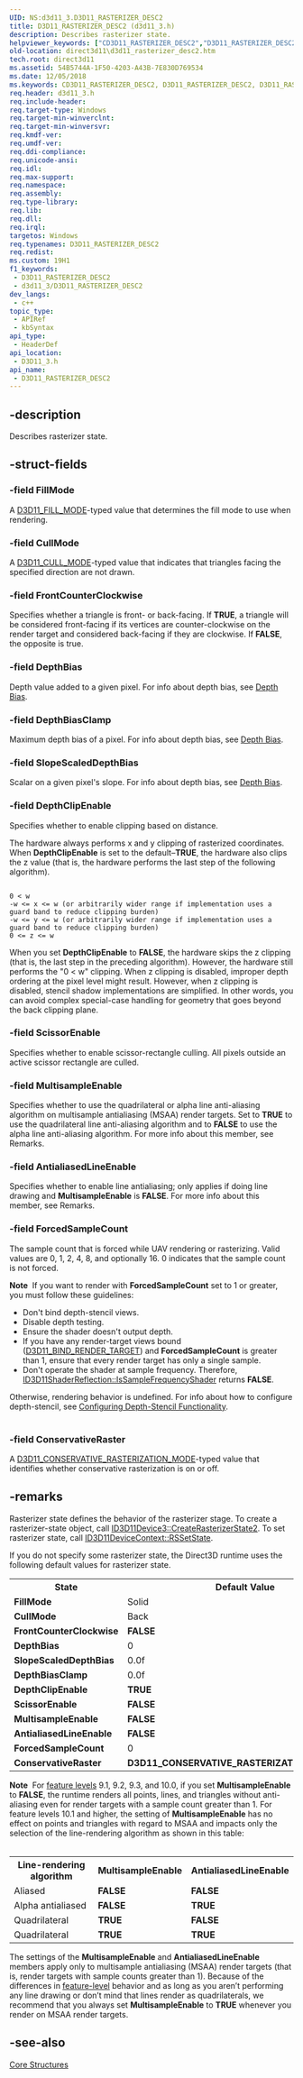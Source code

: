 ```yaml
---
UID: NS:d3d11_3.D3D11_RASTERIZER_DESC2
title: D3D11_RASTERIZER_DESC2 (d3d11_3.h)
description: Describes rasterizer state.
helpviewer_keywords: ["CD3D11_RASTERIZER_DESC2","D3D11_RASTERIZER_DESC2","D3D11_RASTERIZER_DESC2 structure [Direct3D 11]","d3d11_3/D3D11_RASTERIZER_DESC2","direct3d11.d3d11_rasterizer_desc2"]
old-location: direct3d11\d3d11_rasterizer_desc2.htm
tech.root: direct3d11
ms.assetid: 54B5744A-1F50-4203-A43B-7E830D769534
ms.date: 12/05/2018
ms.keywords: CD3D11_RASTERIZER_DESC2, D3D11_RASTERIZER_DESC2, D3D11_RASTERIZER_DESC2 structure [Direct3D 11], d3d11_3/D3D11_RASTERIZER_DESC2, direct3d11.d3d11_rasterizer_desc2
req.header: d3d11_3.h
req.include-header: 
req.target-type: Windows
req.target-min-winverclnt: 
req.target-min-winversvr: 
req.kmdf-ver: 
req.umdf-ver: 
req.ddi-compliance: 
req.unicode-ansi: 
req.idl: 
req.max-support: 
req.namespace: 
req.assembly: 
req.type-library: 
req.lib: 
req.dll: 
req.irql: 
targetos: Windows
req.typenames: D3D11_RASTERIZER_DESC2
req.redist: 
ms.custom: 19H1
f1_keywords:
 - D3D11_RASTERIZER_DESC2
 - d3d11_3/D3D11_RASTERIZER_DESC2
dev_langs:
 - c++
topic_type:
 - APIRef
 - kbSyntax
api_type:
 - HeaderDef
api_location:
 - D3D11_3.h
api_name:
 - D3D11_RASTERIZER_DESC2
---
```


## -description

Describes rasterizer state.

## -struct-fields

### -field FillMode

A <a href="https://docs.microsoft.com/windows/desktop/api/d3d11/ne-d3d11-d3d11_fill_mode">D3D11_FILL_MODE</a>-typed value that determines the fill mode to use when rendering.

### -field CullMode

A <a href="https://docs.microsoft.com/windows/desktop/api/d3d11/ne-d3d11-d3d11_cull_mode">D3D11_CULL_MODE</a>-typed value that indicates that triangles facing the specified direction are not drawn.

### -field FrontCounterClockwise

Specifies whether a triangle is front- or back-facing. If <b>TRUE</b>, a triangle will be considered front-facing if its vertices are counter-clockwise on the render target and considered back-facing if they are clockwise. If <b>FALSE</b>, the opposite is true.

### -field DepthBias

Depth value added to a given pixel. For info about depth bias, see <a href="https://docs.microsoft.com/windows/desktop/direct3d11/d3d10-graphics-programming-guide-output-merger-stage-depth-bias">Depth Bias</a>.

### -field DepthBiasClamp

Maximum depth bias of a pixel. For info about depth bias, see <a href="https://docs.microsoft.com/windows/desktop/direct3d11/d3d10-graphics-programming-guide-output-merger-stage-depth-bias">Depth Bias</a>.

### -field SlopeScaledDepthBias

Scalar on a given pixel's slope. For info about depth bias, see <a href="https://docs.microsoft.com/windows/desktop/direct3d11/d3d10-graphics-programming-guide-output-merger-stage-depth-bias">Depth Bias</a>.

### -field DepthClipEnable

Specifies whether to enable clipping based on distance.

The hardware always performs x and y clipping of rasterized coordinates. When <b>DepthClipEnable</b> is set to the default–<b>TRUE</b>, the hardware also clips the z value (that is, the hardware performs the last step of the following algorithm).

<pre class="syntax" xml:space="preserve"><code>
0 &lt; w
-w &lt;= x &lt;= w (or arbitrarily wider range if implementation uses a guard band to reduce clipping burden)
-w &lt;= y &lt;= w (or arbitrarily wider range if implementation uses a guard band to reduce clipping burden)
0 &lt;= z &lt;= w
</code></pre>
When you set <b>DepthClipEnable</b> to <b>FALSE</b>, the hardware skips the z clipping (that is, the last step in the preceding algorithm). However, the hardware still performs the "0 &lt; w" clipping. When z clipping is disabled, improper depth ordering at the pixel level might result. However, when z clipping is disabled, stencil shadow implementations are simplified. In other words, you can avoid complex special-case handling for geometry that goes beyond the back clipping plane.

### -field ScissorEnable

Specifies whether to enable scissor-rectangle culling. All pixels outside an active scissor rectangle are culled.

### -field MultisampleEnable

Specifies whether to use the quadrilateral or alpha line anti-aliasing algorithm on multisample antialiasing (MSAA) render targets. Set to <b>TRUE</b> to use the quadrilateral line anti-aliasing algorithm and to <b>FALSE</b> to use the alpha line anti-aliasing algorithm. For more info about this member, see Remarks.

### -field AntialiasedLineEnable

Specifies whether to enable line antialiasing; only applies if doing line drawing and <b>MultisampleEnable</b> is <b>FALSE</b>. For more info about this member, see Remarks.

### -field ForcedSampleCount

The sample count that is forced while UAV rendering or rasterizing. Valid values are 0, 1, 2, 4, 8, and optionally 16. 0 indicates that the sample count is not forced.

<div class="alert"><b>Note</b>  If you want to render with <b>ForcedSampleCount</b> set to 1 or greater, you must follow these guidelines: 

<ul>
<li>Don't bind depth-stencil views.</li>
<li>Disable depth testing.</li>
<li>Ensure the shader doesn't output depth.</li>
<li>If you have any render-target views bound (<a href="https://docs.microsoft.com/windows/desktop/api/d3d11/ne-d3d11-d3d11_bind_flag">D3D11_BIND_RENDER_TARGET</a>) and <b>ForcedSampleCount</b> is greater than 1, ensure that every render target has only a single sample.</li>
<li>Don't operate the shader at sample frequency. Therefore, <a href="https://docs.microsoft.com/windows/desktop/api/d3d11shader/nf-d3d11shader-id3d11shaderreflection-issamplefrequencyshader">ID3D11ShaderReflection::IsSampleFrequencyShader</a> returns <b>FALSE</b>.</li>
</ul>Otherwise, rendering behavior is undefined. For info about how to configure depth-stencil, see <a href="https://docs.microsoft.com/windows/desktop/direct3d11/d3d10-graphics-programming-guide-depth-stencil">Configuring Depth-Stencil Functionality</a>.</div>
<div> </div>

### -field ConservativeRaster

A <a href="https://docs.microsoft.com/windows/desktop/api/d3d11_3/ne-d3d11_3-d3d11_conservative_rasterization_mode">D3D11_CONSERVATIVE_RASTERIZATION_MODE</a>-typed value that identifies whether conservative rasterization is on or off.

## -remarks

Rasterizer state defines the behavior of the rasterizer stage. To create a rasterizer-state object, call <a href="https://docs.microsoft.com/windows/desktop/api/d3d11_3/nf-d3d11_3-id3d11device3-createrasterizerstate2">ID3D11Device3::CreateRasterizerState2</a>. To set rasterizer state, call <a href="https://docs.microsoft.com/windows/desktop/api/d3d11/nf-d3d11-id3d11devicecontext-rssetstate">ID3D11DeviceContext::RSSetState</a>.

If you do not specify some rasterizer state,  the Direct3D runtime uses the following default values for rasterizer state.

<table>
<tr>
<th>State</th>
<th>Default Value</th>
</tr>
<tr>
<td><b>FillMode</b></td>
<td>Solid</td>
</tr>
<tr>
<td><b>CullMode</b></td>
<td>Back</td>
</tr>
<tr>
<td><b>FrontCounterClockwise</b></td>
<td><b>FALSE</b></td>
</tr>
<tr>
<td><b>DepthBias</b></td>
<td>0</td>
</tr>
<tr>
<td><b>SlopeScaledDepthBias</b></td>
<td>0.0f</td>
</tr>
<tr>
<td><b>DepthBiasClamp</b></td>
<td>0.0f</td>
</tr>
<tr>
<td><b>DepthClipEnable</b></td>
<td><b>TRUE</b></td>
</tr>
<tr>
<td><b>ScissorEnable</b></td>
<td><b>FALSE</b></td>
</tr>
<tr>
<td><b>MultisampleEnable</b></td>
<td><b>FALSE</b></td>
</tr>
<tr>
<td><b>AntialiasedLineEnable</b></td>
<td><b>FALSE</b></td>
</tr>
<tr>
<td><b>ForcedSampleCount</b></td>
<td>0</td>
</tr>
<tr>
<td><b>ConservativeRaster</b></td>
<td><b>D3D11_CONSERVATIVE_RASTERIZATION_MODE_OFF</b></td>
</tr>
</table>

<div class="alert"><b>Note</b>  For <a href="https://docs.microsoft.com/windows/desktop/direct3d11/overviews-direct3d-11-devices-downlevel-intro">feature levels</a> 9.1, 9.2, 9.3, and 10.0, if you set <b>MultisampleEnable</b> to <b>FALSE</b>, the runtime renders all points, lines, and triangles without anti-aliasing even for render targets with a sample count greater than 1. For feature levels 10.1 and higher, the setting of <b>MultisampleEnable</b> has no effect on points and triangles with regard to MSAA and impacts only the selection of the line-rendering algorithm as shown in this table:</div>
<div> </div>

<table>
<tr>
<th>Line-rendering algorithm</th>
<th><b>MultisampleEnable</b></th>
<th><b>AntialiasedLineEnable</b></th>
</tr>
<tr>
<td>Aliased</td>
<td><b>FALSE</b></td>
<td><b>FALSE</b></td>
</tr>
<tr>
<td>Alpha antialiased</td>
<td><b>FALSE</b></td>
<td><b>TRUE</b></td>
</tr>
<tr>
<td>Quadrilateral</td>
<td><b>TRUE</b></td>
<td><b>FALSE</b></td>
</tr>
<tr>
<td>Quadrilateral</td>
<td><b>TRUE</b></td>
<td><b>TRUE</b></td>
</tr>
</table>

The settings of the <b>MultisampleEnable</b> and <b>AntialiasedLineEnable</b> members apply only to multisample antialiasing (MSAA) render targets (that is, render targets with sample counts greater than 1). Because of the differences in <a href="https://docs.microsoft.com/windows/desktop/direct3d11/overviews-direct3d-11-devices-downlevel-intro">feature-level</a> behavior and as long as you aren’t performing any line drawing or don’t mind that lines render as quadrilaterals, we recommend that you always set <b>MultisampleEnable</b> to <b>TRUE</b> whenever you render on MSAA render targets.

## -see-also

<a href="https://docs.microsoft.com/windows/desktop/direct3d11/d3d11-graphics-reference-d3d11-core-structures">Core Structures</a>

